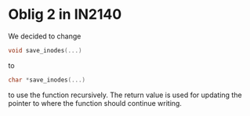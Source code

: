 # Oblig 2 in IN2140
We decided to change
```c
void save_inodes(...)
```

to
```c
char *save_inodes(...)
```

to use the function recursively. The return value is used for updating the pointer to where the function should continue writing.
